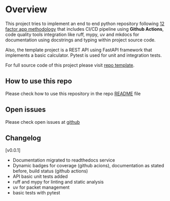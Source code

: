 # Overview

This project tries to implement an end to end python repository following [12 factor app methodology](https://12factor.net/) that includes CI/CD pipeline using **Github Actions**, code quality tools integration like ruff, mypy, uv and mkdocs for documentation using docstrings and typing within project source code.

Also, the template project is a REST API using FastAPI framework that implements a basic calculator. Pytest is used for unit and integration tests.

For full source code of this project please visit [repo template](https://github.com/joagonzalez/python-seed/).

## How to use this repo
Please check how to use this repository in the repo [README](https://github.com/joagonzalez/python-seed/blob/master/README.md) file

## Open issues
Please check open issues at [github](https://github.com/joagonzalez/python-seed/issues)

## Changelog

[v0.0.1]
- Documentation migrated to readthedocs service
- Dynamic badges for coverage (github acions), documentation as stated before, build status (github actions)
- API basic unit tests added
- ruff and mypy for linting and static analysis
- uv for packet management
- basic tests with pytest